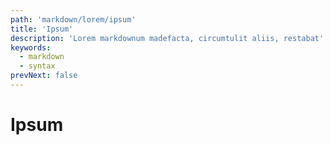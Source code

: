 ```yaml
---
path: 'markdown/lorem/ipsum'
title: 'Ipsum'
description: 'Lorem markdownum madefacta, circumtulit aliis, restabat'
keywords:
  - markdown
  - syntax
prevNext: false
---
```


# Ipsum
